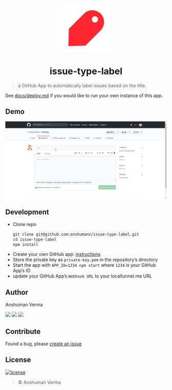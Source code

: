 <p align="center">
	<img src="./assets/logo.png" alt="issue-type-label" height="150">	
</p>
<h1 align="center">
	issue-type-label
</h1>

> a GitHub App to automatically label issues based on the title.


See [docs/deploy.md](docs/deploy.md) if you would like to run your own instance of this app.


## Demo

<img src="./assets/demo.gif" alt="Demo" align="center">

## Development
- Clone repo
  ```
  git clone git@github.com:anshumanv/issue-type-label.git
  cd issue-type-label
  npm install
  ```
- Create your own GitHub app: [instructions](https://probot.github.io/docs/development/#configure-a-github-app)
- Store the private key as `private-key.pem` in the repository’s directory
- Start the app with `APP_ID=1234 npm start` where `1234` is your GitHub App’s ID
- update your GitHub App’s `Webhook URL` to your localtunnel.me URL

## Author

Anshuman Verma

[<img src="https://image.flaticon.com/icons/svg/34/34238.svg" width="50" padding="10">](https://twitter.com/Anshumaniac12)
[<img src="https://www.shareicon.net/download/2015/11/02/665921_internet.svg" width="50" padding="10">](https://linkedin.com/in/anshumanv12)
[<img src="https://upload.wikimedia.org/wikipedia/commons/9/91/Octicons-mark-github.svg" width="50" padding="10">](https://github.com/anshumanv)

## Contribute
Found a bug, please [create an issue](https://github.com/anshumanv/issue-type-label/issues/new)

## License

[![license](https://img.shields.io/github/license/mashape/apistatus.svg)](https://github.com/anshumanv/issue-type-label/blob/master/LICENSE)
> © Anshuman Verma
